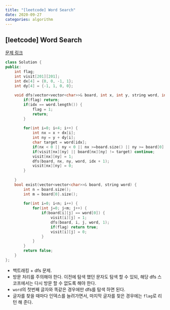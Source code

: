 ```yaml
---
title: "[leetcode] Word Search"
date: 2020-09-27
categories: algorithm
---
```

## [leetcode] Word Search
[문제 링크](https://leetcode.com/problems/word-search/)

```c++
class Solution {
public:
    int flag;
    int visit[201][201];
    int dx[4] = {0, 0, -1, 1};
    int dy[4] = {-1, 1, 0, 0};
    
    void dfs(vector<vector<char>>& board, int x, int y, string word, int idx) {
        if(flag) return;
        if(idx == word.length()) {
            flag = 1;
            return;
        }
               
        for(int i=0; i<4; i++) {
            int nx = x + dx[i];
            int ny = y + dy[i];
            char target = word[idx];
            if(nx < 0 || ny < 0 || nx >=board.size() || ny >= board[0].size()) continue;
            if(visit[nx][ny] || board[nx][ny] != target) continue;
            visit[nx][ny] = 1;
            dfs(board, nx, ny, word, idx + 1);
            visit[nx][ny] = 0;
        }
        
    }
    bool exist(vector<vector<char>>& board, string word) {
        int n = board.size();
        int m = board[0].size();
        
        for(int i=0; i<n; i++) {
            for(int j=0; j<m; j++) {
                if(board[i][j] == word[0]) {
                    visit[i][j] = 1;
                    dfs(board, i, j, word, 1);
                    if(flag) return true;
                    visit[i][j] = 0;
                }
            }
        }
        return false;
    }
};
```

- 백트래킹 + dfs 문제.
- 방문 처리를 주의해야 한다. 이전에 탐색 했던 문자도 탐색 할 수 있되, 해당 dfs 스코프에서는 다시 방문 할 수 없도록 해야 한다.
- `word`의 첫번째 글자와 똑같은 경우에만 dfs를 탐색 하면 된다.
- 글자를 찾을 때마다 인덱스를 늘려가면서, 마지막 글자를 찾은 경우에는 `flag`로 리턴 해 준다.